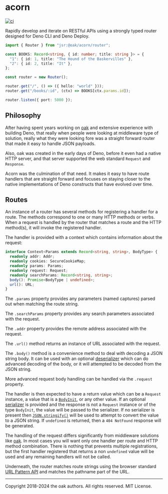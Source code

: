 # acorn

[![ci](https://github.com/oakserver/acorn/workflows/ci/badge.svg)](https://github.com/oakserver/acorn)

Rapidly develop and iterate on RESTful APIs using a strongly typed router
designed for Deno CLI and Deno Deploy.

```ts
import { Router } from "jsr:@oak/acorn/router";

const BOOKS: Record<string, { id: number; title: string }> = {
  "1": { id: 1, title: "The Hound of the Baskervilles" },
  "2": { id: 2, title: "It" },
};

const router = new Router();

router.get("/", () => ({ hello: "world" }));
router.get("/books/:id", (ctx) => BOOKS[ctx.params.id]);

router.listen({ port: 5000 });
```

## Philosophy

After having spent years working on [oak](https://deno.land/x/oak) and extensive
experience with building Deno, that really when people were looking at
middleware type of solution, really what they were looking fore was a straight
forward router that made it easy to handle JSON payloads.

Also, oak was created in the early days of Deno, before it even had a native
HTTP server, and that server supported the web standard `Request` and
`Response`.

Acorn was the culmination of that need. It makes it easy to have route handlers
that are straight forward and focuses on staying closer to the native
implementations of Deno constructs that have evolved over time.

## Routes

An instance of a router has several methods for registering a handler for a
route. The methods correspond to one or many HTTP methods or verbs. When a
request is handled by the router that matches a route and the HTTP method(s), it
will invoke the registered handler.

The handler is provided with a context which contains information about the
request:

```ts
interface Context<Params extends Record<string, string>, BodyType> {
  readonly addr: Addr;
  readonly cookies: SecureCookieMap;
  readonly params: Params;
  readonly request: Request;
  readonly searchParams: Record<string, string>;
  body(): Promise<BodyType | undefined>;
  url(): URL;
}
```

The `.params` property provides any parameters (named captures) parsed out when
matching the route string.

The `.searchParams` property provides any search parameters associated with the
request.

The `.addr` property provides the remote address associated with the request.

The `.url()` method returns an instance of URL associated with the request.

The `.body()` method is a convenience method to deal with decoding a JSON string
body. It can be used with an optional
[deserializer](https://deno.land/x/acorn@0.4.0/mod.ts?s=Deserializer) which can
do advanced decoding of the body, or it will attempted to be decoded from the
JSON string.

More advanced request body handling can be handled via the `.request` property.

The handler is then expected to have a return value which can be a `Request`
instance, a value that is a [`BodyInit`](https://deno.land/api?s=BodyInit), or
any other value. If an optional
[serializer](https://deno.land/x/acorn@0.4.0/mod.ts?s=Serializer) is provided
and the response is not a `Request` instance or of the type `BodyInit`, the
value will be passed to the serializer. If no serializer is present then
[`JSON.stringify()`](https://developer.mozilla.org/en-US/docs/Web/JavaScript/Reference/Global_Objects/JSON/stringify)
will be used to attempt to convert the value to a JSON string. If `undefined` is
returned, then a `404 NotFound` response will be generated.

The handling of the request differs significantly from middleware solutions like
[oak](https://oakserver.github.io/oak/). In most cases you will want only one
handler per route and HTTP method combination. There is nothing that prevents
multiple registrations, but the first handler registered that returns a non
`undefined` value will be used and any remaining handlers will not be called.

Underneath, the router matches route strings using the browser standard
[URL Pattern API](https://developer.mozilla.org/en-US/docs/Web/API/URL_Pattern_API)
and matches the pathname part of the URL.

---

Copyright 2018-2024 the oak authors. All rights reserved. MIT License.
